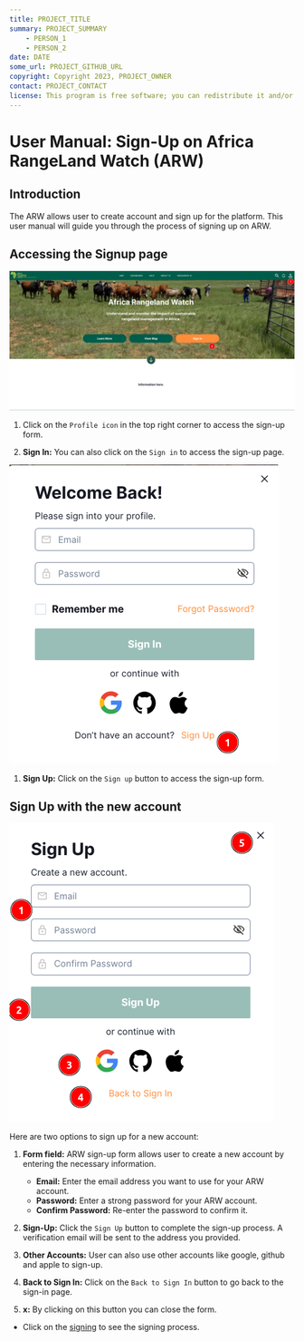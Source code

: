 ```yaml
---
title: PROJECT_TITLE
summary: PROJECT_SUMMARY
    - PERSON_1
    - PERSON_2
date: DATE
some_url: PROJECT_GITHUB_URL
copyright: Copyright 2023, PROJECT_OWNER
contact: PROJECT_CONTACT
license: This program is free software; you can redistribute it and/or modify it under the terms of the GNU Affero General Public License as published by the Free Software Foundation; either version 3 of the License, or (at your option) any later version.
--- 
```


# User Manual: Sign-Up on Africa RangeLand Watch (ARW)

## Introduction 

The ARW allows user to create account and sign up for the platform. This user manual will guide you through the process of signing up on ARW. 

## Accessing the Signup page

[![ARW Home Page](./img/signup-img-1.png)](./img/signup-img-1.png)

1. Click on the `Profile icon` in the top right corner to access the sign-up form.

2. **Sign In:** You can also click on the `Sign in` to access the sign-up page.

[![Sign in page](./img/signup-img-3.png)](./img/signup-img-3.png)

1. **Sign Up:** Click on the `Sign up` button to access the sign-up form.

## Sign Up with the new account 

[![Sign-up Page](./img/signup-img-4.png)](./img/signup-img-4.png)

Here are two options to sign up for a new account:

1. **Form field:** ARW sign-up form allows user to create a new account by entering the necessary information.

    - **Email:** Enter the email address you want to use for your ARW account.
    - **Password:** Enter a strong password for your ARW account.
    - **Confirm Password:** Re-enter the password to confirm it.

2. **Sign-Up:** Click the `Sign Up` button to complete the sign-up process. A verification email will be sent to the address you provided.

3. **Other Accounts:** User can also use other accounts like google, github and apple to sign-up.

4. **Back to Sign In:** Click on the `Back to Sign In` button to go back to the sign-in page.

5. **x:** By clicking on this button you can close the form.

- Click on the [signing](./sign-in.md) to see the signing process.